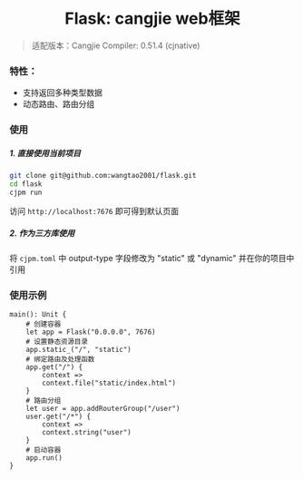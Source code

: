 <div align="center">
<h1>Flask: cangjie web框架</h1>
</div>

> 适配版本：Cangjie Compiler: 0.51.4 (cjnative)

### 特性：

- 支持返回多种类型数据
- 动态路由、路由分组

### 使用

##### 1. 直接使用当前项目

```bash
git clone git@github.com:wangtao2001/flask.git
cd flask
cjpm run
```

访问 `http://localhost:7676` 即可得到默认页面

##### 2. 作为三方库使用

将 `cjpm.toml` 中 output-type 字段修改为 "static" 或 "dynamic" 并在你的项目中引用

### 使用示例

```
main(): Unit {
    # 创建容器
    let app = Flask("0.0.0.0", 7676)
    # 设置静态资源目录
    app.static_("/", "static")
    # 绑定路由及处理函数
    app.get("/") {
        context =>
        context.file("static/index.html")
    }
    # 路由分组
    let user = app.addRouterGroup("/user")
    user.get("/*") {
        context => 
        context.string("user")
    }
    # 启动容器
    app.run()
}
```